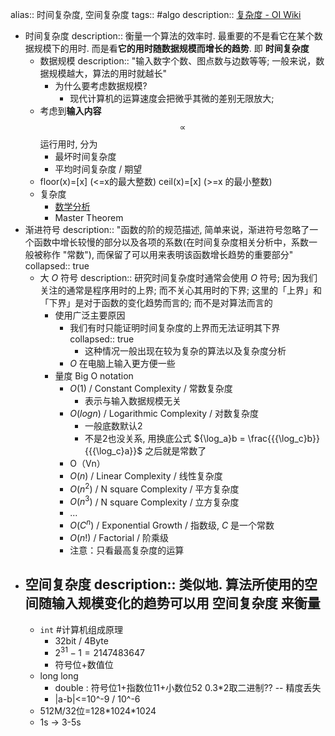alias:: 时间复杂度, 空间复杂度
tags:: #algo
description:: [复杂度 - OI Wiki](https://oi-wiki.org/basic/complexity/)

- 时间复杂度
  description:: 衡量一个算法的效率时. 最重要的不是看它在某个数据规模下的用时. 而是看**它的用时随数据规模而增长的趋势**. 即 **时间复杂度**
  - 数据规模
    description:: "输入数字个数、图点数与边数等等; 一般来说，数据规模越大，算法的用时就越长"
    - 为什么要考虑数据规模?
      - 现代计算机的运算速度会把微乎其微的差别无限放大;
  - 考虑到**输入内容** $$∝$$ 运行用时, 分为
    - 最坏时间复杂度
    - 平均时间复杂度 / 期望
  - floor(x)=[x] (<=x的最大整数)  ceil(x)=[x] (>=x 的最小整数)
  - 复杂度
    - [数学分析](https://www.zhihu.com/question/21387264/answer/417321105)
    - Master Theorem
- 渐进符号
  description:: "函数的阶的规范描述, 简单来说，渐进符号忽略了一个函数中增长较慢的部分以及各项的系数(在时间复杂度相关分析中，系数一般被称作 "常数"), 而保留了可以用来表明该函数增长趋势的重要部分"
  collapsed:: true
  - 大 $O$ 符号
    description:: 研究时间复杂度时通常会使用 $O$ 符号; 因为我们关注的通常是程序用时的上界; 而不关心其用时的下界; 这里的「上界」和「下界」是对于函数的变化趋势而言的; 而不是对算法而言的
    - 使用广泛主要原因
      - 我们有时只能证明时间复杂度的上界而无法证明其下界
        collapsed:: true
        - 这种情况一般出现在较为复杂的算法以及复杂度分析
      - $O$ 在电脑上输入更方便一些
    - 量度 Big O notation
      - $O(1)$ / Constant Complexity / 常数复杂度
        - 表示与输入数据规模无关
      - $O(logn)$ / Logarithmic Complexity / 对数复杂度
        - 一般底数默认2
        - 不是2也没关系, 用换底公式 ${\log_a}b = \frac{{{\log_c}b}} {{{\log_c}a}}$ 之后就是常数了
      - O（Vn）
      - $O(n)$ / Linear Complexity / 线性复杂度
      - $O(n^2)$ / N square Complexity / 平⽅复杂度
      - $O(n^3)$ / N square Complexity / ⽴⽅复杂度
      - $...$
      - $O(C^n)$ / Exponential Growth / 指数级, $C$ 是一个常数
      - $O(n!)$ / Factorial / 阶乘级
      - 注意：只看最⾼复杂度的运算
- 空间复杂度
  description:: 类似地. 算法所使用的空间随输入规模变化的趋势可以用 **空间复杂度** 来衡量
  -
  - `int` #计算机组成原理
    - 32bit / 4Byte
    - $2^{31}-1=2147483647$
    - 符号位+数值位
  - long long
    - double : 符号位1+指数位11+小数位52
      0.3*2取二进制?? -- 精度丢失
    - |a-b|<=10^-9 / 10\^-6
  - 512M/32位=128\*1024\*1024
  - 1s -> 3-5s